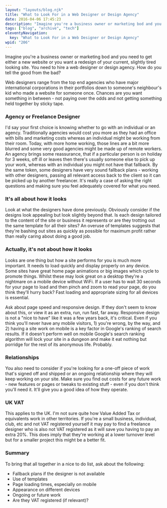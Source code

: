 ```yaml
---
layout: "layouts/blog.njk"
title: "What to Look For in a Web Designer or Design Agency"
date: 2016-04-06 17:45:23
description: "Imagine you're a business owner or marketing bod and you need to get either a new website or you want a redesign of your current, slightly tired looking site"
tags: ["blog", "archive", "tech"]
eleventyNavigation:
  key: "What to Look For in a Web Designer or Design Agency"
wpid: "206"
---
```


Imagine you're a business owner or marketing bod and you need to get either a new website or you want a redesign of your current, slightly tired looking site. You need to hire a web designer or design agency. How do you tell the good from the bad?

Web designers range from the top end agencies who have major international corporations in their portfolios down to someone's neighbour's kid who made a website for someone once. Chances are you want something in between - not paying over the odds and not getting something held together by sticky tape.

<h3>Agency or Freelance Designer</h3>
I'd say your first choice is knowing whether to go with an individual or an agency. Traditionally agencies would cost you more as they had an office with bills and marketing costs whereas an individual might be working from their room. Today, with more home working, those lines are a bit more blurred and some very good agencies might be made up of remote workers. An agency brings some reassurance, that if a particular person is on holiday for 3 weeks, off ill or leaves then there's usually someone else to pick up your work, whereas with an individual you might not have that fallback. By the same token, some designers have very sound fallback plans - working with other designers, passing all relevant access back to the client so it can be picked up by another freelancer. It's really a case of asking the right questions and making sure you feel adequately covered for what you need.
<h3>It's all about how it looks</h3>
Look at what the designers have done previously. Obviously consider if the designs look appealing but look slightly beyond that. Is each design tailored to the content of the site or business it represents or are they trotting out the same template for all their sites? An overuse of templates suggests that they're bashing out sites as quickly as possible for maximum profit rather than really caring about doing a good job.
<h3>Actually, it's not about how it looks</h3>
Looks are one thing but how a site performs for you is much more important. It needs to load quickly and display properly on any device. Some sites have great home page animations or big images which cycle to promote things. Whilst these may look great on a desktop they're a nightmare on a mobile device without WiFi. If a user has to wait 30 seconds for your page to load and then pinch and zoom to read your page, do you think they'll hurry back? Fast loading and appropriate sizing for all devices is essential.

Ask about page speed and responsive design. If they don't seem to know about this, or view it as an extra, run, run fast, far away. Responsive design is not a "nice to have" like it was a few years back, it's critical. Even if you think you'll never have any mobile visitors, 1) you're wrong, by the way, and 2) having a site work on mobile is a key factor in Google's ranking of search results. If it doesn't perform well on mobile Google's search ranking algorithm will lock your site in a dungeon and make it eat nothing but porridge for the rest of its anonymous life. Probably.

<h3>Relationships</h3>
You also need to consider if you're looking for a one-off piece of work that's signed off and shipped or an ongoing relationship where they will keep working on your site. Make sure you find out costs for any future work - new features or pages or tweaks to existing stuff - even if you don't think you'll need it. It'll give you a good idea of how they operate.
<h3>UK VAT</h3>
This applies to the UK. I'm not sure quite how Value Added Tax or equivalents work in other territories. If you're a small business, individual, club, etc and not VAT registered yourself it may pay to find a freelance designer who is also not VAT registered as it will save you having to pay an extra 20%. This does imply that they're working at a lower turnover level but for a smaller project this might be a better fit.
<h3>Summary</h3>
To bring that all together in a nice to do list, ask about the following:
<ul>
	<li>Fallback plans if the designer is not available</li>
	<li>Use of templates</li>
	<li>Page loading times, especially on mobile</li>
	<li>Appearance on different devices</li>
	<li>Ongoing or future work</li>
	<li>Are they VAT registered (if relevant)?</li>
</ul>
